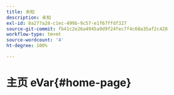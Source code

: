 ```yaml
---
title: 未知
description: 未知
exl-id: 8a277a28-c1ec-499b-9c57-e1f67ffdf327
source-git-commit: fb41c2e26a4945a9d9f24fec7f4c68a35af2c428
workflow-type: tm+mt
source-wordcount: '4'
ht-degree: 100%

---
```



# 主页 eVar{#home-page}
